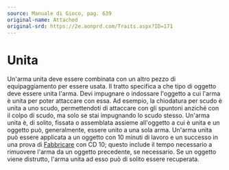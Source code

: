 ```yaml
---
source: Manuale di Gioco, pag. 639
original-name: Attached
original-srd: https://2e.aonprd.com/Traits.aspx?ID=171
---
```


# Unita

Un'arma unita deve essere combinata con un altro pezzo di equipaggiamento per
essere usata. Il tratto specifica a che tipo di oggetto deve essere unita
l'arma. Devi impugnare o indossare l'oggetto a cui l'arma è unita per poter
attaccare con essa. Ad esempio, la chiodatura per scudo è unita a uno scudo,
permettendoti di attaccare con gli spuntoni anziché con il colpo di scudo, ma
solo se stai impugnando lo scudo stesso. Un'arma unita è, di solito, fissata o
assemblata assieme all'oggetto a cui è unita e un oggetto può, generalmente,
essere unito a una sola arma. Un'arma unita può essere applicata a un oggetto
con 10 minuti di lavoro e un successo in una prova di
[Fabbricare](/azioni/abilita/fabbricare) con CD 10; questo include il tempo
necessario a rimuovere l'arma da un oggetto precedente, se necessario. Se un
oggetto viene distrutto, l'arma unita ad esso può di solito essere recuperata.
